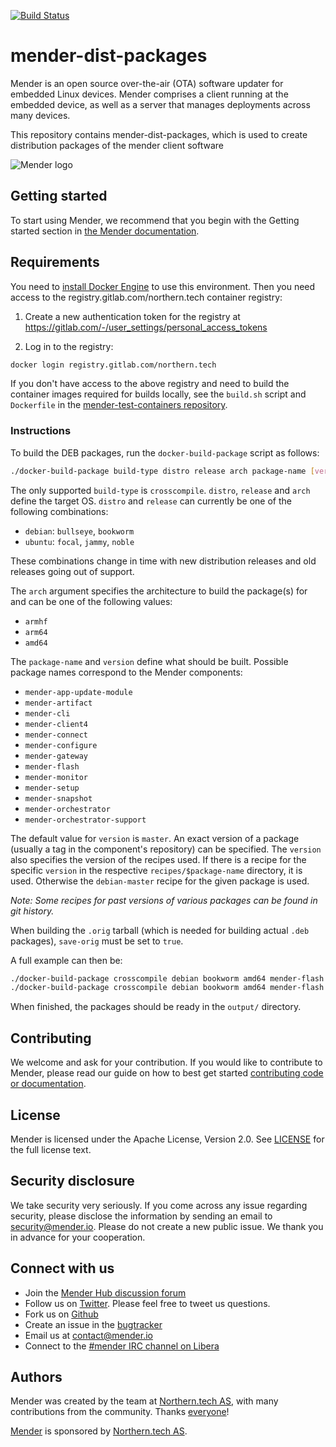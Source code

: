 [![Build Status](https://gitlab.com/Northern.tech/Mender/mender-dist-packages/badges/master/pipeline.svg)](https://gitlab.com/Northern.tech/Mender/mender-dist-packages/pipelines)

mender-dist-packages
====================

Mender is an open source over-the-air (OTA) software updater for embedded Linux devices. Mender comprises a client running at the embedded device, as well as a server that manages deployments across many devices.

This repository contains mender-dist-packages, which is used to create distribution packages of the mender client software

![Mender logo](https://mender.io/user/pages/resources/06.digital-assets/mender.io.png)

## Getting started

To start using Mender, we recommend that you begin with the Getting started
section in [the Mender documentation](https://docs.mender.io/).

## Requirements

You need to [install Docker Engine](https://docs.docker.com/install) to use this
environment. Then you need access to the registry.gitlab.com/northern.tech
container registry:

1. Create a new authentication token for the registry at
   https://gitlab.com/-/user_settings/personal_access_tokens

2. Log in to the registry:

```bash
docker login registry.gitlab.com/northern.tech
```

If you don't have access to the above registry and need to build the container
images required for builds locally, see the `build.sh` script and `Dockerfile`
in the [mender-test-containers
repository](https://github.com/mendersoftware/mender-test-containers/tree/master/mender-dist-packages-building).


### Instructions

To build the DEB packages, run the `docker-build-package` script as follows:

```bash
./docker-build-package build-type distro release arch package-name [version] [save-orig]
```

The only supported `build-type` is `crosscompile`. `distro`, `release` and
`arch` define the target OS. `distro` and `release` can currently be one of the
following combinations:

- `debian`: `bullseye`, `bookworm`
- `ubuntu`: `focal`, `jammy`, `noble`

These combinations change in time with new distribution releases and old
releases going out of support.

The `arch` argument specifies the architecture to build the package(s) for and
can be one of the following values:

- `armhf`
- `arm64`
- `amd64`

The `package-name` and `version` define what should be built. Possible package
names correspond to the Mender components:

- `mender-app-update-module`
- `mender-artifact`
- `mender-cli`
- `mender-client4`
- `mender-connect`
- `mender-configure`
- `mender-gateway`
- `mender-flash`
- `mender-monitor`
- `mender-setup`
- `mender-snapshot`
- `mender-orchestrator`
- `mender-orchestrator-support`

The default value for `version` is `master`. An exact version of a package
(usually a tag in the component's repository) can be specified. The `version`
also specifies the version of the recipes used. If there is a recipe for the
specific `version` in the respective `recipes/$package-name` directory, it is
used. Otherwise the `debian-master` recipe for the given package is used.

*Note: Some recipes for past versions of various packages can be found in git
history.*


When building the `.orig` tarball (which is needed for building actual `.deb`
packages), `save-orig` must be set to `true`.

A full example can then be:

```bash
./docker-build-package crosscompile debian bookworm amd64 mender-flash 1.0.2 true
./docker-build-package crosscompile debian bookworm amd64 mender-flash 1.0.2
```

When finished, the packages should be ready in the `output/` directory.


## Contributing

We welcome and ask for your contribution. If you would like to contribute to Mender, please read our guide on how to best get started [contributing code or documentation](https://github.com/mendersoftware/mender/blob/master/CONTRIBUTING.md).

## License

Mender is licensed under the Apache License, Version 2.0. See [LICENSE](https://github.com/mendersoftware/mender-crossbuild/blob/master/LICENSE) for the full license text.

## Security disclosure

We take security very seriously. If you come across any issue regarding
security, please disclose the information by sending an email to
[security@mender.io](security@mender.io). Please do not create a new public
issue. We thank you in advance for your cooperation.

## Connect with us

* Join the [Mender Hub discussion forum](https://hub.mender.io)
* Follow us on [Twitter](https://twitter.com/mender_io). Please
  feel free to tweet us questions.
* Fork us on [Github](https://github.com/mendersoftware)
* Create an issue in the [bugtracker](https://northerntech.atlassian.net/projects/MEN)
* Email us at [contact@mender.io](mailto:contact@mender.io)
* Connect to the [#mender IRC channel on Libera](https://web.libera.chat/?#mender)


## Authors

Mender was created by the team at [Northern.tech AS](https://northern.tech), with many contributions from
the community. Thanks [everyone](https://github.com/mendersoftware/mender/graphs/contributors)!

[Mender](https://mender.io) is sponsored by [Northern.tech AS](https://northern.tech).
